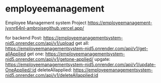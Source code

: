 # employeemanagement
Employee Management system Project
https://employeemanagement-jyxnr64nl-ambroisegithub.vercel.app/

for backend
Post: https://employeemanagementsystem-nid5.onrender.com/api/v1/upload
get all: https://employeemanagementsystem-nid5.onrender.com/api/v1/get-allApplied
get one: https://employeemanagementsystem-nid5.onrender.com/api/v1/getone-applied/
upgate:   https://employeemanagementsystem-nid5.onrender.com/api/v1/update-OneApplied/:id
deleteAllapplied:
https://employeemanagementsystem-nid5.onrender.com/api/v1/deleteAllapplied:id